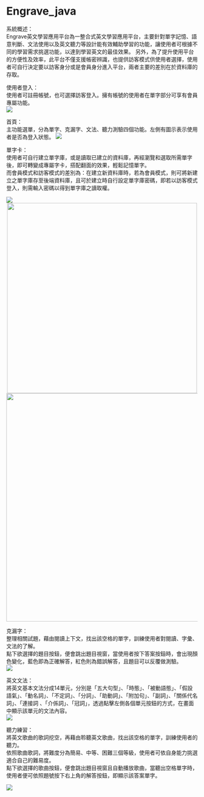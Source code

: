 # Engrave_java

系統概述：   
Engrave英文學習應用平台為一整合式英文學習應用平台，主要針對單字記憶、語意判斷、文法使用以及英文聽力等設計能有效輔助學習的功能，讓使用者可根據不同的學習需求挑選功能，以達到學習英文的最佳效果。
另外，為了提升使用平台的方便性及效率，此平台不僅支援帳密辨識，也提供訪客模式供使用者選擇，使用者可自行決定要以訪客身分或是會員身分進入平台，兩者主要的差別在於資料庫的存取。

使用者登入：   
使用者可註冊帳號，也可選擇訪客登入。擁有帳號的使用者在單字部分可享有會員專屬功能。           
<img src="https://github.com/peiyunjan0807/Engrave_java/assets/150260168/e7f7eca0-02af-4fbc-93df-b0bfa4200423">


首頁：    
主功能選單，分為單字、克漏字、文法、聽力測驗四個功能。左側有圖示表示使用者是否為登入狀態。
<img src="https://github.com/peiyunjan0807/Engrave_java/assets/150260168/09dae1f1-b0ac-49d6-b489-712537aff09b">


單字卡：   
使用者可自行建立單字庫，或是讀取已建立的資料庫，再經瀏覽和選取所需單字後，即可轉變成專屬字卡，搭配翻面的效果，輕鬆記憶單字。    
而會員模式和訪客模式的差別為：在建立新資料庫時，若為會員模式，則可將新建立之單字庫存至後端資料庫，且可於建立時自行設定單字庫密碼，即若以訪客模式登入，則需輸入密碼以得到單字庫之讀取權。

<img src="https://github.com/peiyunjan0807/Engrave_java/assets/150260168/342382f1-2040-4c5c-a2d5-11f495a1fe65">

<center class="half">
  <img src="https://github.com/peiyunjan0807/Engrave_java/assets/150260168/08f191e4-b606-4e42-92df-70f26abf31c1" width="500"><img src="https://github.com/peiyunjan0807/Engrave_java/assets/150260168/9847ec90-e0f7-49ea-8fdc-2d5fbf35677b" width="600">
</center>

克漏字：     
整理相關試題，藉由閱讀上下文，找出該空格的單字，訓練使用者對閱讀、字彙、文法的了解。    
點下欲選擇的題目按鈕，便會跳出題目視窗，當使用者按下答案按鈕時，會出現顏色變化，藍色即為正確解答，紅色則為錯誤解答，且題目可以反覆做測驗。  
<img src="https://github.com/peiyunjan0807/Engrave_java/assets/150260168/c3eeedd3-a905-452a-a094-684837a27ef6">

英文文法：        
將英文基本文法分成14單元，分別是「五大句型」、「時態」、「被動語態」、「假設語氣」、「動名詞」、「不定詞」、「分詞」、「助動詞」、「附加句」、「副詞」、「關係代名詞」、「連接詞 、「介係詞」、「冠詞」，透過點擊左側各個單元按鈕的方式，在畫面中顯示該單元的文法內容。  
<img src="https://github.com/peiyunjan0807/Engrave_java/assets/150260168/2565cc81-2058-4984-ad5d-61b876974411">

聽力練習：    
將英文歌曲的歌詞挖空，再藉由聆聽英文歌曲，找出該空格的單字，訓練使用者的聽力。    
依照歌曲歌詞，將難度分為簡易、中等、困難三個等級，使用者可依自身能力挑選適合自己的難易度。    
點下欲選擇的歌曲按鈕，便會跳出題目視窗且自動播放歌曲，當聽出空格單字時，使用者便可依照題號按下右上角的解答按鈕，即顯示該答案單字。       

<img src="https://github.com/peiyunjan0807/Engrave_java/assets/150260168/43f5f5a4-175a-4d30-895c-3dcecaa4207c">


